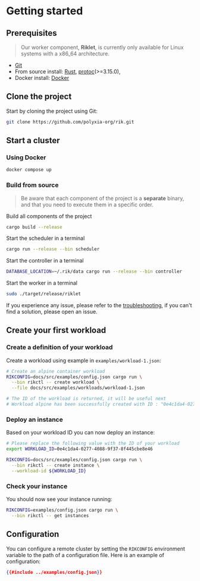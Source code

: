 # Getting started

## Prerequisites

> Our worker component, **Riklet**, is currently only available for Linux
> systems with a x86_64 architecture.

* [Git](https://git-scm.com/downloads)
* From source install: [Rust](https://www.rust-lang.org/tools/install),
  [protoc](https://grpc.io/docs/protoc-installation/)(>=3.15.0),
* Docker install: [Docker](https://docs.docker.com/get-docker/)

## Clone the project

Start by cloning the project using Git:

```bash
git clone https://github.com/polyxia-org/rik.git
```

## Start a cluster

### Using Docker

```bash
docker compose up
```

### Build from source

> Be aware that each component of the project is a **separate** binary, and
> that you
> need to execute them in a specific order.

Build all components of the project

```bash
cargo build --release
```

Start the scheduler in a terminal
```bash
cargo run --release --bin scheduler
```

Start the controller in a terminal
```bash
DATABASE_LOCATION=~/.rik/data cargo run --release --bin controller
```

Start the worker in a terminal
```bash
sudo ./target/release/riklet
```

If you experience any issue, please refer to the [troubleshooting](../troubleshooting.md),
if you can't find a solution, please open an issue.

## Create your first workload

### Create a definition of your workload

Create a workload using example in `examples/workload-1.json`:

```bash
# Create an alpine container workload
RIKCONFIG=docs/src/examples/config.json cargo run \
  --bin rikctl -- create workload \
  --file docs/src/examples/workloads/workload-1.json

# The ID of the workload is returned, it will be useful next
# Workload alpine has been successfully created with ID : "0e4c1da4-0277-4088-9f37-8f445cbe8e46"
```

### Deploy an instance

Based on your workload ID you can now deploy an instance:

```bash
# Please replace the following value with the ID of your workload
export WORKLOAD_ID=0e4c1da4-0277-4088-9f37-8f445cbe8e46

RIKCONFIG=docs/src/examples/config.json cargo run \
  --bin rikctl -- create instance \
  --workload-id ${WORKLOAD_ID}
```

### Check your instance

You should now see your instance running:

```bash
RIKCONFIG=examples/config.json cargo run \
  --bin rikctl -- get instances
```

## Configuration

You can configure a remote cluster by setting the `RIKCONFIG` environment variable
to the path of a configuration file. Here is an example of configuration:

```json
{{#include ../examples/config.json}}
```